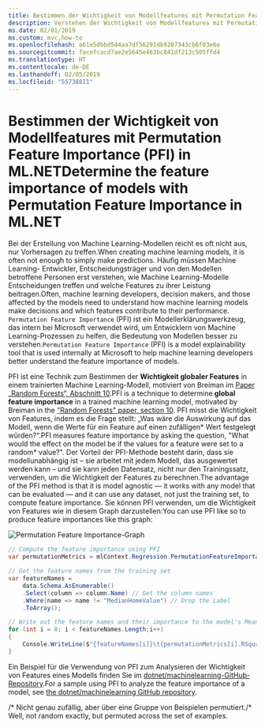 ```yaml
---
title: Bestimmen der Wichtigkeit von Modellfeatures mit Permutation Feature Importance (PFI) in ML.NET
description: Verstehen der Wichtigkeit von Modellfeatures mit Permutation Feature Importance (PFI) in ML.NET
ms.date: 02/01/2019
ms.custom: mvc,how-to
ms.openlocfilehash: a61e5dbbd544aa7df56291db9207343cb6f03e6e
ms.sourcegitcommit: facefcacd7ae2e5645e463bc841df213c505ffd4
ms.translationtype: HT
ms.contentlocale: de-DE
ms.lasthandoff: 02/05/2019
ms.locfileid: "55738811"
---
```

# <a name="determine-the-feature-importance-of-models-with-permutation-feature-importance-in-mlnet"></a><span data-ttu-id="bfc92-103">Bestimmen der Wichtigkeit von Modellfeatures mit Permutation Feature Importance (PFI) in ML.NET</span><span class="sxs-lookup"><span data-stu-id="bfc92-103">Determine the feature importance of models with Permutation Feature Importance in ML.NET</span></span>

<span data-ttu-id="bfc92-104">Bei der Erstellung von Machine Learning-Modellen reicht es oft nicht aus, nur Vorhersagen zu treffen.</span><span class="sxs-lookup"><span data-stu-id="bfc92-104">When creating machine learning models, it is often not enough to simply make predictions.</span></span> <span data-ttu-id="bfc92-105">Häufig müssen Machine Learning- Entwickler, Entscheidungsträger und von den Modellen betroffene Personen erst verstehen, wie Machine Learning-Modelle Entscheidungen treffen und welche Features zu ihrer Leistung beitragen.</span><span class="sxs-lookup"><span data-stu-id="bfc92-105">Often, machine learning developers, decision makers, and those affected by the models need to understand how machine learning models make decisions and which features contribute to their performance.</span></span> <span data-ttu-id="bfc92-106">`Permutation Feature Importance` (PFI) ist ein Modellerklärungswerkzeug, das intern bei Microsoft verwendet wird, um Entwicklern von Machine Learning-Prozessen zu helfen, die Bedeutung von Modellen besser zu verstehen.</span><span class="sxs-lookup"><span data-stu-id="bfc92-106">`Permutation Feature Importance` (PFI) is a model explainability tool that is used internally at Microsoft to help machine learning developers better understand the feature importance of models.</span></span>

<span data-ttu-id="bfc92-107">PFI ist eine Technik zum Bestimmen der **Wichtigkeit globaler Features** in einem trainierten Machine Learning-Modell, motiviert von Breiman im [Paper „Random Forests“, Abschnitt 10](https://www.stat.berkeley.edu/~breiman/randomforest2001.pdf).</span><span class="sxs-lookup"><span data-stu-id="bfc92-107">PFI is a technique to determine **global feature importance** in a trained machine learning model, motivated by Breiman in the ["Random Forests" paper, section 10](https://www.stat.berkeley.edu/~breiman/randomforest2001.pdf).</span></span> <span data-ttu-id="bfc92-108">PFI misst die Wichtigkeit von Features, indem es die Frage stellt: „Was wäre die Auswirkung auf das Modell, wenn die Werte für ein Feature auf einen zufälligen\* Wert festgelegt würden?“.</span><span class="sxs-lookup"><span data-stu-id="bfc92-108">PFI measures feature importance by asking the question, "What would the effect on the model be if the values for a feature were set to a random\* value?".</span></span> <span data-ttu-id="bfc92-109">Der Vorteil der PFI-Methode besteht darin, dass sie modellunabhängig ist – sie arbeitet mit jedem Modell, das ausgewertet werden kann – und sie kann jeden Datensatz, nicht nur den Trainingssatz, verwenden, um die Wichtigkeit der Features zu berechnen.</span><span class="sxs-lookup"><span data-stu-id="bfc92-109">The advantage of the PFI method is that it is model agnostic — it works with any model that can be evaluated — and it can use any dataset, not just the training set, to compute feature importance.</span></span> <span data-ttu-id="bfc92-110">Sie können PFI verwenden, um die Wichtigkeit von Features wie in diesem Graph darzustellen:</span><span class="sxs-lookup"><span data-stu-id="bfc92-110">You can use PFI like so to produce feature importances like this graph:</span></span>

![Permutation Feature Importance-Graph](./media/determine-global-feature-importance-in-model/pfi-graph.png)

```csharp
// Compute the feature importance using PFI
var permutationMetrics = mlContext.Regression.PermutationFeatureImportance(model.LastTransformer, model.Transform(data), "MedianHomeValue");

// Get the feature names from the training set
var featureNames =
    data.Schema.AsEnumerable()
    .Select(column => column.Name) // Get the column names
    .Where(name => name != "MedianHomeValue") // Drop the Label
    .ToArray();

// Write out the feature names and their importance to the model's Mean R-squared value
for (int i = 0; i < featureNames.Length;i++)
{
    Console.WriteLine($"{featureNames[i]}\t{permutationMetrics[i].RSquared.Mean:G4}");
}
```

<span data-ttu-id="bfc92-112">Ein Beispiel für die Verwendung von PFI zum Analysieren der Wichtigkeit von Features eines Modells finden Sie im [ dotnet/machinelearning-GitHub-Repository](https://github.com/dotnet/machinelearning/tree/master/docs/samples/Microsoft.ML.Samples/Dynamic/PermutationFeatureImportance).</span><span class="sxs-lookup"><span data-stu-id="bfc92-112">For a sample using PFI to analyze the feature importance of a model, see [the dotnet/machinelearning GitHub repository](https://github.com/dotnet/machinelearning/tree/master/docs/samples/Microsoft.ML.Samples/Dynamic/PermutationFeatureImportance).</span></span>

<span data-ttu-id="bfc92-113">/\* Nicht genau zufällig, aber über eine Gruppe von Beispielen permutiert.</span><span class="sxs-lookup"><span data-stu-id="bfc92-113">/\* Well, not random exactly, but permuted across the set of examples.</span></span>
